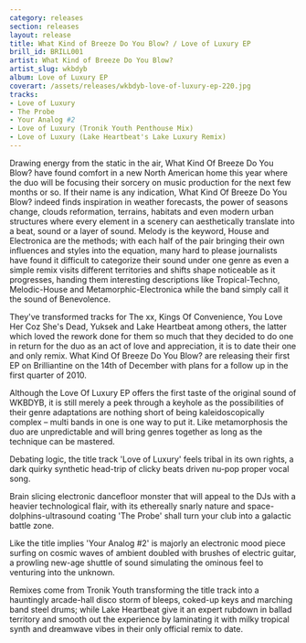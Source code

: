```yaml
---
category: releases
section: releases
layout: release
title: What Kind of Breeze Do You Blow? / Love of Luxury EP
brill_id: BRILL001
artist: What Kind of Breeze Do You Blow?
artist_slug: wkbdyb
album: Love of Luxury EP
coverart: /assets/releases/wkbdyb-love-of-luxury-ep-220.jpg
tracks:
- Love of Luxury
- The Probe
- Your Analog #2
- Love of Luxury (Tronik Youth Penthouse Mix)
- Love of Luxury (Lake Heartbeat's Lake Luxury Remix)
---
```


Drawing energy from the static in the air, What Kind Of Breeze Do You Blow? have
found comfort in a new North American home this year where the duo will be
focusing their sorcery on music production for the next few months or so. If
their name is any indication, What Kind Of Breeze Do You Blow? indeed finds
inspiration in weather forecasts, the power of seasons change, clouds
reformation, terrains, habitats and even modern urban structures where every
element in a scenery can aesthetically translate into a beat, sound or a layer
of sound. Melody is the keyword, House and Electronica are the methods; with
each half of the pair bringing their own influences and styles into the
equation, many hard to please journalists have found it difficult to categorize
their sound under one genre as even a simple remix visits different territories
and shifts shape noticeable as it progresses, handing them interesting
descriptions like Tropical-Techno, Melodic-House and Metamorphic-Electronica
while the band simply call it the sound of Benevolence.

They've transformed tracks for The xx, Kings Of Convenience, You Love Her Coz
She's Dead, Yuksek and Lake Heartbeat among others, the latter which loved the
rework done for them so much that they decided to do one in return for the duo
as an act of love and appreciation, it is to date their one and only remix. What
Kind Of Breeze Do You Blow? are releasing their first EP on Brilliantine on the
14th of December with plans for a follow up in the first quarter of 2010.

Although the Love Of Luxury EP offers the first taste of the original sound of
WKBDYB, it is still merely a peek through a keyhole as the possibilities of
their genre adaptations are nothing short of being kaleidoscopically complex –
multi bands in one is one way to put it. Like metamorphosis the duo are
unpredictable and will bring genres together as long as the technique can be
mastered.

Debating logic, the title track 'Love of Luxury' feels tribal in its own rights,
a dark quirky synthetic head-trip of clicky beats driven nu-pop proper vocal
song.

Brain slicing electronic dancefloor monster that will appeal to the DJs with a
heavier technological flair, with its ethereally snarly nature and
space-dolphins-ultrasound coating 'The Probe' shall turn your club into a
galactic battle zone.

Like the title implies 'Your Analog #2' is majorly an electronic mood piece
surfing on cosmic waves of ambient doubled with brushes of electric guitar, a
prowling new-age shuttle of sound simulating the ominous feel to venturing into
the unknown.

Remixes come from Tronik Youth transforming the title track into a hauntingly
arcade-hall disco storm of bleeps, coked-up keys and marching band steel drums;
while Lake Heartbeat give it an expert rubdown in ballad territory and smooth
out the experience by laminating it with milky tropical synth and dreamwave
vibes in their only official remix to date.